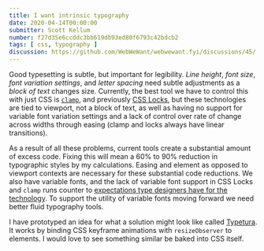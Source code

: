 ```yaml
---
title: I want intrinsic typography
date: 2020-04-14T00:00:00
submitter: Scott Kellum
number: f27d35e6ccddc3bb619db93ed80f6793c42bdcb2
tags: [ css, typography ]
discussion: https://github.com/WebWeWant/webwewant.fyi/discussions/45/
---
```


Good typesetting is subtle, but important for legibility. _Line height_, _font size_, _font variation settings_, and _letter spacing_ need subtle adjustments as a _block of text_ changes size. Currently, the best tool we have to control this with just CSS is [`clamp`](https://developer.mozilla.org/en-US/docs/Web/CSS/clamp), and previously [CSS Locks](https://blog.typekit.com/2016/08/17/flexible-typography-with-css-locks/), but these technologies are tied to viewport, not a block of text, as well as having no support for variable font variation settings and a lack of control over rate of change across widths through easing (clamp and locks always have linear transitions).

As a result of all these problems, current tools create a substantial amount of excess code. Fixing this will mean a 60% to 90% reduction in typographic styles by my calculations. Easing and element as opposed to viewport contexts are necessary for these substantial code reductions. We also have variable fonts, and the lack of variable font support in CSS Locks and `clamp` runs counter to [expectations type designers have for the technology](https://www.instagram.com/p/B81EnHGBtW3/). To support the utility of variable fonts moving forward we need better fluid typography tools.

I have prototyped an idea for what a solution might look like called [Typetura](https://github.com/typetura/Typetura-Core). It works by binding CSS keyframe animations with `resizeObserver` to elements. I would love to see something similar be baked into CSS itself.
